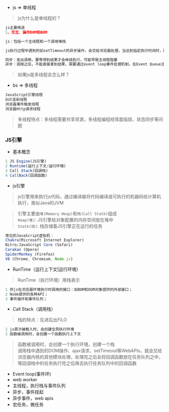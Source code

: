 
* js => 单线程
>js为什么是单线程的？
```js
js主要用途
1、交互、操作DOM和BOM

js：包括一个主线程和一个调用堆栈

js执行过程中遇到的如setTimeout的异步操作，会交给浏览器处理，当达到指定执行时间时，回调函数会放入到任务队列中。一般不同的异步任务的回调函数会放入不同的任务队列中。等调用栈的所有任务执行完之后，接着去执行任务队列中的回调函数。

同步：发出调用，要等得到结果才会继续执行，可能导致主线程阻塞
异步：调用之后，不能直接拿到结果，需要通过event loop事件处理机制，在Event Queue注册回调函数最终拿到结果，拿到结果中间可以插入其他任务
```
>如果js是多线程会怎么样？

* bs => 多线程
```js
JavaScript引擎线程
GUI渲染线程
浏览器事件触发线程
浏览器Http请求线程
```

>多线程特点：多线程需要共享资源，多线程编程经常面临锁、状态同步等问题

### JS引擎

* 基本概念
```js
1 JS Engine(JS引擎)
2 Runtime(运行上下文/运行环境)
3 Call Stack(回调栈)
4 CallBack(回调函数)
```

* js引擎
>js引擎用来执行js代码，通过编译器将代码编译成可执行的机器码给计算机执行，类似Java的JVM

>引擎主要由`堆(Memory Heap)`和`栈(Call Statk)`组成<br>
>`Heap(堆)`: JS引擎给对象配置的内存空间放在堆中<br>
>`Statk(栈)`: 栈存储着JS引擎正在运行的任务

```js
常见的JavaScript虚拟机：
Chakra(Microsoft Internet Explorer)
Nitro/JavaScript Core (Safari)
Carakan (Opera)
SpiderMonkey (Firefox)
V8 (Chrome, Chromium, Node.js)
```

* RunTime（运行上下文|运行环境）
>RunTime（执行环境）用栈表示
```js
1 供js在浏览器环境执行时调用的接口：如BOM和DOM对象提供的外部接口；
2 Node提供的各种API；
3 事件循环和事件队列；
```

* Call Stack（调用栈）
>栈的特点：先进后出FILO
```js
1 js首次被载入时，会创建全局执行环境
2 函数被调用时，会创建一个函数执行上下文
```
>函数被调用时，会创建一个执行环境，创建一个栈<br>
>调用栈中遇到的DOM操作、ajax请求、setTimeout等WebAPIs，就会交给浏览器内核的其他模块处理，处理完之后会将回调函数放在任务队列之中，等回调栈中的任务执行完之后再去执行任务队列中的回调函数

* Event loop(事件环)
* web worker
* 主线程，执行栈与事件队列
* 异步，事件挂起
* 异步事件，web apis
* 宏任务，微任务